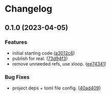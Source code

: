 # Changelog

## 0.1.0 (2023-04-05)


### Features

* initial starting code ([a3012c6](https://github.com/xyngular/py-xurls/commit/a3012c6ffb8f935301cce01f754112fa6ff60d10))
* publish for real. ([73d94f3](https://github.com/xyngular/py-xurls/commit/73d94f35a470191db4e16b003b660a71fd167543))
* remove unneeded refs, use xloop. ([ee74341](https://github.com/xyngular/py-xurls/commit/ee74341cdb0ddfcf65f3acccba0f6a6da633ea63))


### Bug Fixes

* project deps + toml file config. ([40ad409](https://github.com/xyngular/py-xurls/commit/40ad409c10a091f812a26d172b23c482cf4c223d))
